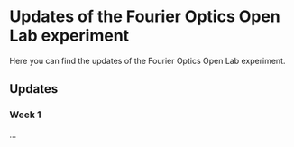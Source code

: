# Updates of the Fourier Optics Open Lab experiment

Here you can find the updates of the Fourier Optics Open Lab experiment.



## Updates

### Week 1

...